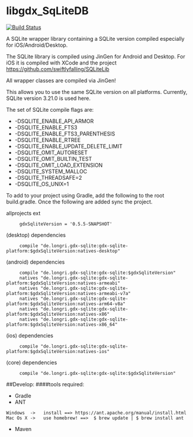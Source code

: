 # libgdx_SqLiteDB
[![Build Status](https://travis-ci.org/Longri/libgdx_SqLiteDB.svg?branch=master)](https://travis-ci.org/Longri/libgdx_SqLiteDB)

A SQLite wrapper library containing a SQLite version compiled especially for iOS/Android/Desktop.

The SQLite library is compiled using JinGen for Android and Desktop.
For iOS it is compiled with XCode and the project https://github.com/swiftlyfalling/SQLiteLib

All wrapper classes are compiled via JinGen!

This allows you to use the same SQLite version on all platforms.
Currently, SQLite version 3.21.0 is used here.

The set of SQLite compile flags are:
* -DSQLITE_ENABLE_API_ARMOR
* -DSQLITE_ENABLE_FTS3
* -DSQLITE_ENABLE_FTS3_PARENTHESIS
* -DSQLITE_ENABLE_RTREE
* -DSQLITE_ENABLE_UPDATE_DELETE_LIMIT
* -DSQLITE_OMIT_AUTORESET
* -DSQLITE_OMIT_BUILTIN_TEST
* -DSQLITE_OMIT_LOAD_EXTENSION
* -DSQLITE_SYSTEM_MALLOC
* -DSQLITE_THREADSAFE=2
* -DSQLITE_OS_UNIX=1

To add to your project using Gradle, add the following to the root build.gradle. Once the following are added sync the project.


allprojects
ext
```
     gdxSqliteVersion = '0.5.5-SNAPSHOT'
```

(desktop)
dependencies
```
     compile "de.longri.gdx-sqlite:gdx-sqlite-platform:$gdxSqliteVersion:natives-desktop"
```

(android)
dependencies
```
     compile "de.longri.gdx-sqlite:gdx-sqlite:$gdxSqliteVersion"
     natives "de.longri.gdx-sqlite:gdx-sqlite-platform:$gdxSqliteVersion:natives-armeabi"
     natives "de.longri.gdx-sqlite:gdx-sqlite-platform:$gdxSqliteVersion:natives-armeabi-v7a"
     natives "de.longri.gdx-sqlite:gdx-sqlite-platform:$gdxSqliteVersion:natives-arm64-v8a"
     natives "de.longri.gdx-sqlite:gdx-sqlite-platform:$gdxSqliteVersion:natives-x86"
     natives "de.longri.gdx-sqlite:gdx-sqlite-platform:$gdxSqliteVersion:natives-x86_64"
```

(ios)
dependencies
```
     compile "de.longri.gdx-sqlite:gdx-sqlite-platform:$gdxSqliteVersion:natives-ios"
```

(core)
dependencies
```
     compile "de.longri.gdx-sqlite:gdx-sqlite:$gdxSqliteVersion"
```

##Develop:
####tools required:
* Gradle
* ANT 
```
Windows  ->   install ==> https://ant.apache.org/manual/install.html
Mac Os X ->   use homebrew! ==>  $ brew update | $ brew install ant
```
* Maven